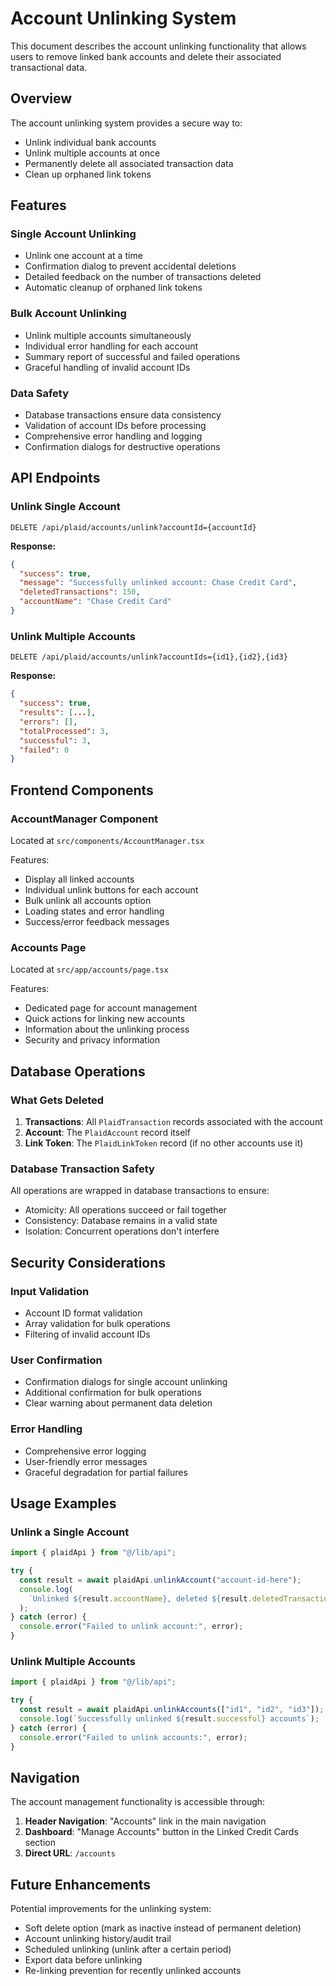 # Account Unlinking System

This document describes the account unlinking functionality that allows users to remove linked bank accounts and delete their associated transactional data.

## Overview

The account unlinking system provides a secure way to:

- Unlink individual bank accounts
- Unlink multiple accounts at once
- Permanently delete all associated transaction data
- Clean up orphaned link tokens

## Features

### Single Account Unlinking

- Unlink one account at a time
- Confirmation dialog to prevent accidental deletions
- Detailed feedback on the number of transactions deleted
- Automatic cleanup of orphaned link tokens

### Bulk Account Unlinking

- Unlink multiple accounts simultaneously
- Individual error handling for each account
- Summary report of successful and failed operations
- Graceful handling of invalid account IDs

### Data Safety

- Database transactions ensure data consistency
- Validation of account IDs before processing
- Comprehensive error handling and logging
- Confirmation dialogs for destructive operations

## API Endpoints

### Unlink Single Account

```
DELETE /api/plaid/accounts/unlink?accountId={accountId}
```

**Response:**

```json
{
  "success": true,
  "message": "Successfully unlinked account: Chase Credit Card",
  "deletedTransactions": 150,
  "accountName": "Chase Credit Card"
}
```

### Unlink Multiple Accounts

```
DELETE /api/plaid/accounts/unlink?accountIds={id1},{id2},{id3}
```

**Response:**

```json
{
  "success": true,
  "results": [...],
  "errors": [],
  "totalProcessed": 3,
  "successful": 3,
  "failed": 0
}
```

## Frontend Components

### AccountManager Component

Located at `src/components/AccountManager.tsx`

Features:

- Display all linked accounts
- Individual unlink buttons for each account
- Bulk unlink all accounts option
- Loading states and error handling
- Success/error feedback messages

### Accounts Page

Located at `src/app/accounts/page.tsx`

Features:

- Dedicated page for account management
- Quick actions for linking new accounts
- Information about the unlinking process
- Security and privacy information

## Database Operations

### What Gets Deleted

1. **Transactions**: All `PlaidTransaction` records associated with the account
2. **Account**: The `PlaidAccount` record itself
3. **Link Token**: The `PlaidLinkToken` record (if no other accounts use it)

### Database Transaction Safety

All operations are wrapped in database transactions to ensure:

- Atomicity: All operations succeed or fail together
- Consistency: Database remains in a valid state
- Isolation: Concurrent operations don't interfere

## Security Considerations

### Input Validation

- Account ID format validation
- Array validation for bulk operations
- Filtering of invalid account IDs

### User Confirmation

- Confirmation dialogs for single account unlinking
- Additional confirmation for bulk operations
- Clear warning about permanent data deletion

### Error Handling

- Comprehensive error logging
- User-friendly error messages
- Graceful degradation for partial failures

## Usage Examples

### Unlink a Single Account

```typescript
import { plaidApi } from "@/lib/api";

try {
  const result = await plaidApi.unlinkAccount("account-id-here");
  console.log(
    `Unlinked ${result.accountName}, deleted ${result.deletedTransactions} transactions`
  );
} catch (error) {
  console.error("Failed to unlink account:", error);
}
```

### Unlink Multiple Accounts

```typescript
import { plaidApi } from "@/lib/api";

try {
  const result = await plaidApi.unlinkAccounts(["id1", "id2", "id3"]);
  console.log(`Successfully unlinked ${result.successful} accounts`);
} catch (error) {
  console.error("Failed to unlink accounts:", error);
}
```

## Navigation

The account management functionality is accessible through:

1. **Header Navigation**: "Accounts" link in the main navigation
2. **Dashboard**: "Manage Accounts" button in the Linked Credit Cards section
3. **Direct URL**: `/accounts`

## Future Enhancements

Potential improvements for the unlinking system:

- Soft delete option (mark as inactive instead of permanent deletion)
- Account unlinking history/audit trail
- Scheduled unlinking (unlink after a certain period)
- Export data before unlinking
- Re-linking prevention for recently unlinked accounts
